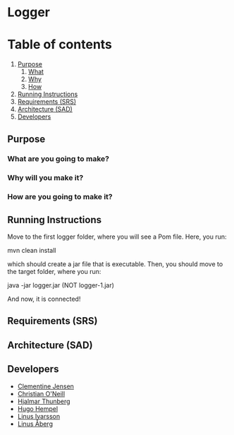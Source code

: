 # Logger

# Table of contents
1. [Purpose](#purpose)
    1. [What](#what)
    1. [Why](#why)
    1. [How](#how)
1. [Running Instructions](#running)
1. [Requirements (SRS)](#requirements)
1. [Architecture (SAD)](#architecture)
1. [Developers](#developers)

## Purpose <a name="purpose"></a>
### What are you going to make? <a name="what"></a>

### Why will you make it? <a name="why"></a>

### How are you going to make it? <a name="how"></a>

## Running Instructions <a name="running"></a>

Move to the first logger folder, where you will see a Pom file.
Here, you run:

mvn clean install

which should create a jar file that is executable. 
Then, you should move to the target folder,
where you run:

java -jar logger.jar (NOT logger-1.jar)

And now, it is connected!

## Requirements (SRS) <a name="requirements"></a>

## Architecture (SAD) <a name="architecture"></a>

## Developers <a name="developers"></a>

- [Clementine Jensen](https://github.com/clementinejensen)
- [Christian O'Neill](https://github.com/Brother-Blue)
- [Hjalmar Thunberg](https://github.com/Hjalmar-Thunberg)
- [Hugo Hempel](https://github.com/HugoHempel)
- [Linus Ivarsson](https://github.com/linusivarssons)
- [Linus Åberg](https://github.com/LinusAaberg)